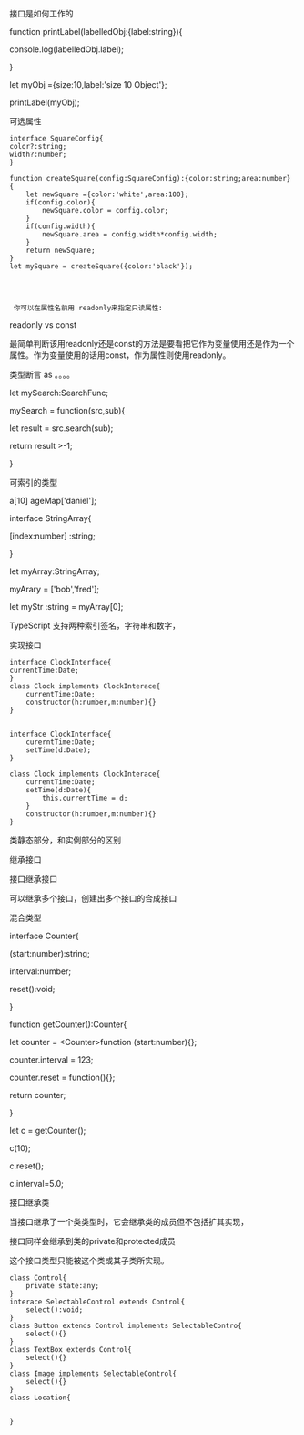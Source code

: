 接口是如何工作的

function printLabel\(labelledObj:{label:string}\){

console.log\(labelledObj.label\);

}

let myObj ={size:10,label:'size 10 Object'};

printLabel\(myObj\);

可选属性

```
interface SquareConfig{
color?:string;
width?:number;
}

function createSquare(config:SquareConfig):{color:string;area:number}
{
    let newSquare ={color:'white',area:100};
    if(config.color){
        newSquare.color = config.color;
    }
    if(config.width){   
        newSquare.area = config.width*config.width;
    }
    return newSquare;
}
let mySquare = createSquare({color:'black'});




 你可以在属性名前用 readonly来指定只读属性:
```

readonly vs const

最简单判断该用readonly还是const的方法是要看把它作为变量使用还是作为一个属性。作为变量使用的话用const，作为属性则使用readonly。

类型断言 as 。。。。

let mySearch:SearchFunc;

mySearch = function\(src,sub\){

let result = src.search\(sub\);

return result &gt;-1;

}

可索引的类型

a\[10\] ageMap\['daniel'\];

interface StringArray{

\[index:number\] :string;

}

let myArray:StringArray;

myArary = \['bob','fred'\];

let myStr :string = myArray\[0\];

TypeScript 支持两种索引签名，字符串和数字，

实现接口

```
interface ClockInterface{
currentTime:Date;
}
class Clock implements ClockInterace{
    currentTime:Date;
    constructor(h:number,m:number){}
}


interface ClockInterface{
    curerntTime:Date;
    setTime(d:Date);
}

class Clock implements ClockInterace{
    currentTime:Date;
    setTime(d:Date){
        this.currentTime = d;
    }
    constructor(h:number,m:number){}
}
```

类静态部分，和实例部分的区别

继承接口

接口继承接口

可以继承多个接口，创建出多个接口的合成接口

混合类型

interface Counter{

\(start:number\):string;

interval:number;

reset\(\):void;

}

function getCounter\(\):Counter{

let counter = &lt;Counter&gt;function \(start:number\){};

counter.interval = 123;

counter.reset = function\(\){};

return counter;

}

let c = getCounter\(\);

c\(10\);

c.reset\(\);

c.interval=5.0;

接口继承类

当接口继承了一个类类型时，它会继承类的成员但不包括扩其实现，

接口同样会继承到类的private和protected成员

这个接口类型只能被这个类或其子类所实现。

```
class Control{
    private state:any;
}
interace SelectableControl extends Control{
    select():void;
}
class Button extends Control implements SelectableContro{
    select(){}
}
class TextBox extends Control{
    select(){}
}
class Image implements SelectableControl{
    select(){}
}
class Location{


}
```



